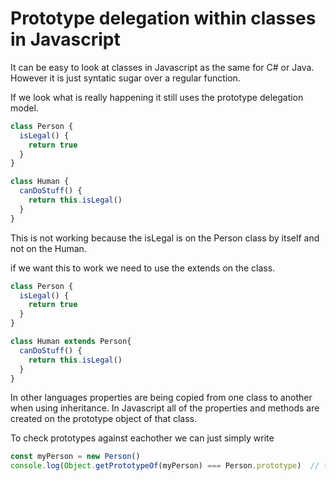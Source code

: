# Prototype delegation within classes in Javascript

It can be easy to look at classes in Javascript as the same for C# or Java. However it is just syntatic sugar over a regular function. 

If we look what is really happening it still uses the prototype delegation model. 

```js 
class Person {
  isLegal() {
    return true
  }
}

class Human {
  canDoStuff() {
    return this.isLegal()
  }
}
```

This is not working because the isLegal is on the Person class by itself and not on the Human.

if we want this to work we need to use the extends on the class.

```js 
class Person {
  isLegal() {
    return true
  }
}

class Human extends Person{
  canDoStuff() {
    return this.isLegal()
  }
}
```

In other languages properties are being copied from one class to another when using inheritance. In Javascript all of the properties and methods are created on the prototype object of that class.

To check prototypes against eachother we can just simply write

```js 
const myPerson = new Person()
console.log(Object.getPrototypeOf(myPerson) === Person.prototype)  // true

```